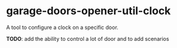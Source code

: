 # garage-doors-opener-util-clock

A tool to configure a clock on a specific door.

**TODO**: add the ability to control a lot of door and to add scenarios